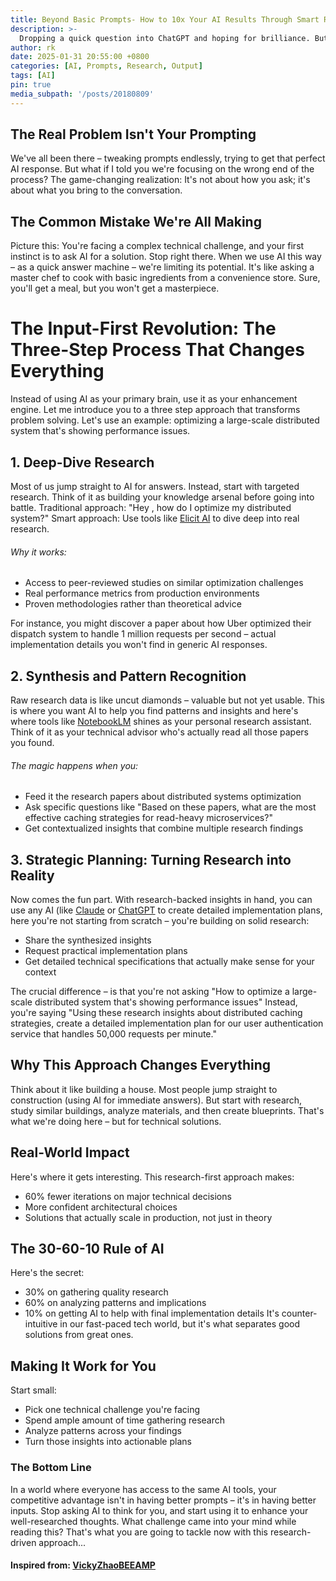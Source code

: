 ```yaml
---
title: Beyond Basic Prompts- How to 10x Your AI Results Through Smart Research
description: >-
  Dropping a quick question into ChatGPT and hoping for brilliance. But here's what separates good results from game-changing ones: it's not about prompting better, it's about feeding better information to begin with.
author: rk
date: 2025-01-31 20:55:00 +0800
categories: [AI, Prompts, Research, Output]
tags: [AI]
pin: true
media_subpath: '/posts/20180809'
---
```


## The Real Problem Isn't Your Prompting
We've all been there – tweaking prompts endlessly, trying to get that perfect AI response. But what if I told you we're focusing on the wrong end of the process? The game-changing realization: It's not about how you ask; it's about what you bring to the conversation.

## The Common Mistake We're All Making

Picture this: You're facing a complex technical challenge, and your first instinct is to ask AI for a solution. Stop right there. 
When we use AI this way – as a quick answer machine – we're limiting its potential. It's like asking a master chef to cook with basic ingredients from a convenience store. Sure, you'll get a meal, but you won't get a masterpiece.

# The Input-First Revolution: The Three-Step Process That Changes Everything
Instead of using AI as your primary brain, use it as your enhancement engine. Let me introduce you to a three step approach that transforms problem solving. Let's use an example: optimizing a large-scale distributed system that's showing performance issues.

## 1. Deep-Dive Research
Most of us jump straight to AI for answers. Instead, start with targeted research. Think of it as building your knowledge arsenal before going into battle.
Traditional approach: "Hey , how do I optimize my distributed system?"
Smart approach: Use tools like [Elicit AI](https://elicit.com/) to dive deep into real research.

###### Why it works:
* Access to peer-reviewed studies on similar optimization challenges
* Real performance metrics from production environments
* Proven methodologies rather than theoretical advice

For instance, you might discover a paper about how Uber optimized their dispatch system to handle 1 million requests per second – actual implementation details you won't find in generic AI responses.

## 2. Synthesis and Pattern Recognition
Raw research data is like uncut diamonds – valuable but not yet usable. This is where you want AI to help you find patterns and insights and here's where tools like [NotebookLM](https://notebooklm.google/) shines as your personal research assistant. Think of it as your technical advisor who's actually read all those papers you found.

###### The magic happens when you:
* Feed it the research papers about distributed systems optimization
* Ask specific questions like "Based on these papers, what are the most effective caching strategies for read-heavy microservices?"
* Get contextualized insights that combine multiple research findings

## 3. Strategic Planning: Turning Research into Reality
Now comes the fun part. With research-backed insights in hand, you can use any AI (like [Claude](https://claude.ai/) or [ChatGPT](https://chatgpt.com/]) to create detailed implementation plans, here you're not starting from scratch – you're building on solid research:
* Share the synthesized insights
* Request practical implementation plans
* Get detailed technical specifications that actually make sense for your context

The crucial difference – is that you're not asking "How to optimize a large-scale distributed system that's showing performance issues" Instead, you're saying "Using these research insights about distributed caching strategies, create a detailed implementation plan for our user authentication service that handles 50,000 requests per minute."

## Why This Approach Changes Everything
Think about it like building a house. Most people jump straight to construction (using AI for immediate answers). But start with research, study similar buildings, analyze materials, and then create blueprints. That's what we're doing here – but for technical solutions.

## Real-World Impact
Here's where it gets interesting. This research-first approach makes:

* 60% fewer iterations on major technical decisions
* More confident architectural choices
* Solutions that actually scale in production, not just in theory

## The 30-60-10 Rule of AI
Here's the secret: 
* 30% on gathering quality research
* 60% on analyzing patterns and implications
* 10% on getting AI to help with final implementation details
It's counter-intuitive in our fast-paced tech world, but it's what separates good solutions from great ones.

## Making It Work for You
Start small:

* Pick one technical challenge you're facing
* Spend ample amount of time gathering research
* Analyze patterns across your findings
* Turn those insights into actionable plans

### The Bottom Line
In a world where everyone has access to the same AI tools, your competitive advantage isn't in having better prompts – it's in having better inputs. Stop asking AI to think for you, and start using it to enhance your well-researched thoughts.
What challenge came into your mind while reading this? That's what you are going to tackle now with this research-driven approach...

#### Inspired from: [VickyZhaoBEEAMP](https://www.youtube.com/@VickyZhaoBEEAMP)
